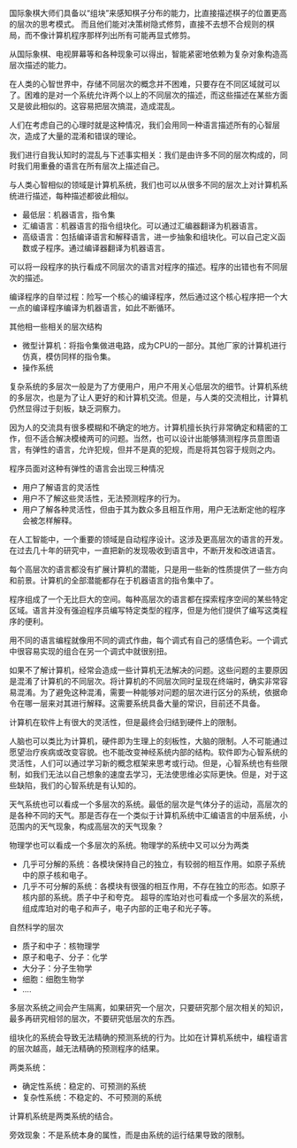 国际象棋大师们具备以“组块”来感知棋子分布的能力，比直接描述棋子的位置更高的层次的思考模式。
而且他们能对决策树隐式修剪，直接不去想不合规则的棋局，而不像计算机程序那样列出所有可能再显式修剪。

从国际象棋、电视屏幕等和各种现象可以得出，智能紧密地依赖为复杂对象构造高层次描述的能力。

在人类的心智世界中，存储不同层次的概念并不困难，只要存在不同区域就可以了。困难的是对一个系统允许两个以上的不同层次的描述，而这些描述在某些方面又是彼此相似的。这容易把层次搞混，造成混乱。

人们在考虑自己的心理时就是这种情况，我们会用同一种语言描述所有的心智层次，造成了大量的混淆和错误的理论。

我们进行自我认知时的混乱与下述事实相关：我们是由许多不同的层次构成的，同时我们用重叠的语言在所有层次上描述自己。

与人类心智相似的领域是计算机系统，我们也可以从很多不同的层次上对计算机系统进行描述，每种描述都彼此相似。
+ 最低层：机器语言，指令集
+ 汇编语言：机器语言的指令组块化。可以通过汇编器翻译为机器语言。
+ 高级语言：包括编译语言和解释语言，进一步抽象和组块化。可以自己定义函数或子程序。通过编译器翻译为机器语言。

可以将一段程序的执行看成不同层次的语言对程序的描述。程序的出错也有不同层次的描述。

编译程序的自举过程：险写一个核心的编译程序，然后通过这个核心程序把一个大一点的编译程序编译为机器语言，如此不断循环。

其他相一些相关的层次结构
+ 微型计算机：将指令集做进电路，成为CPU的一部分。其他厂家的计算机进行仿真，模仿同样的指令集。
+ 操作系统

复杂系统的多层次一般是为了方便用户，用户不用关心低层次的细节。计算机系统的多层次，也是为了让人更好的和计算机交流。但是，与人类的交流相比，计算机仍然显得过于刻板，缺乏洞察力。

因为人的交流具有很多模糊和不确定的地方。计算机擅长执行非常确定和精密的工作，但不适合解决模棱两可的问题。当然，也可以设计出能够猜测程序员意图语言，有弹性的语言，允许犯规，但并不是真的犯规，而是将其包容于规则之内。

程序员面对这种有弹性的语言会出现三种情况
+ 用户了解语言的灵活性
+ 用户不了解这些灵活性，无法预测程序的行为。
+ 用户了解各种灵活性，但由于其为数众多且相互作用，用户无法断定他的程序会被怎样解释。

在人工智能中，一个重要的领域是自动程序设计。这涉及更高层次的语言的开发。在过去几十年的研究中，一直把新的发现吸收到语言中，不断开发和改进语言。

每个高层次的语言都没有扩展计算机的潜能，只是用一些新的性质提供了一些方向和前景。计算机的全部潜能都存在于机器语言的指令集中了。

程序组成了一个无比巨大的空间。每种高层次的语言都在探索程序空间的某些特定区域。语言并没有强迫程序员编写特定类型的程序，但是为他们提供了编写这类程序的便利。

用不同的语言编程就像用不同的调式作曲，每个调式有自己的感情色彩。一个调式中很容易实现的组合在另一个调式中就很别扭。

如果不了解计算机，经常会造成一些计算机无法解决的问题。这些问题的主要原因是混淆了计算机的不同层次。将计算机的不同层次同时呈现在终端时，确实非常容易混淆。为了避免这种混淆，需要一种能够对问题的层次进行区分的系统，依据命令在哪一层来对其进行解释。这需要系统具备大量的常识，目前还不具备。

计算机在软件上有很大的灵活性，但是最终会归结到硬件上的限制。

人脑也可以类比为计算机，硬件即为生理上的刻板性，大脑的限制。人不可能通过愿望治疗疾病或改变容貌。也不能改变神经系统内部的结构。软件即为心智系统的灵活性，人们可以通过学习新的概念框架来思考或行动。但是，心智系统也有些限制，如我们无法以自己想象的速度去学习，无法使思维必实际更快。但是，对于这些缺陷，我们的心智系统是有认知的。

天气系统也可以看成一个多层次的系统。最低的层次是气体分子的运动，高层次的是各种不同的天气。那是否存在一个类似于计算机系统中汇编语言的中层系统，小范围内的天气现象，构成高层次的天气现象？

物理学也可以看成一个多层次的系统。物理学的系统中又可以分为两类
+ 几乎可分解的系统：各模块保持自己的独立，有较弱的相互作用。如原子系统中的原子核和电子。
+ 几乎不可分解的系统：各模块有很强的相互作用，不存在独立的形态。如原子核内部的系统。质子中子和夸克。
超导的库珀对也可看成一个多层次的系统，组成库珀对的电子和声子，电子内部的正电子和光子等。

自然科学的层次
+ 质子和中子：核物理学
+ 原子和电子、分子：化学
+ 大分子：分子生物学
+ 细胞：细胞生物学
+ ....

多层次系统之间会产生隔离，如果研究一个层次，只要研究那个层次相关的知识，最多再研究相邻的层次，不要研究低层次的东西。

组块化的系统会导致无法精确的预测系统的行为。比如在计算机系统中，编程语言的层次越高，越无法精确的预测程序的结果。

两类系统：
+ 确定性系统：稳定的、可预测的系统
+ 复杂性系统：不稳定的、不可预测的系统

计算机系统是两类系统的结合。

旁效现象：不是系统本身的属性，而是由系统的运行结果导致的限制。

